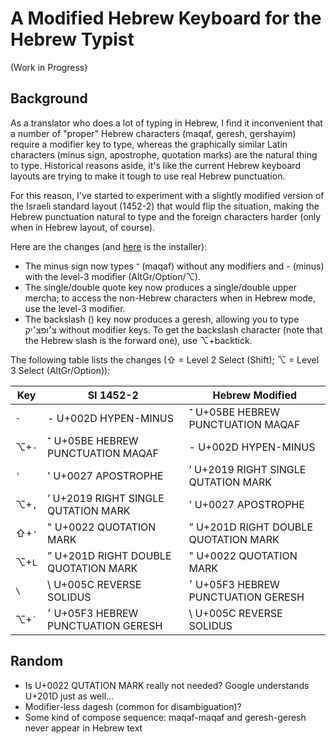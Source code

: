 # A Modified Hebrew Keyboard for the Hebrew Typist

(Work in Progress)

## Background

As a translator who does a lot of typing in Hebrew, I find it inconvenient that
a number of "proper" Hebrew characters (maqaf, geresh, gershayim) require a
modifier key to type, whereas the graphically similar Latin characters (minus
sign, apostrophe, quotation marks) are the natural thing to type. Historical
reasons aside, it's like the current Hebrew keyboard layouts are trying to make
it tough to use real Hebrew punctuation.

For this reason, I've started to experiment with a slightly modified version of
the Israeli standard layout (1452-2) that would flip the situation, making the
Hebrew punctuation natural to type and the foreign characters harder (only when
in Hebrew layout, of course).

Here are the changes (and [here](Hebrew%20Modified.dms?raw=true) is the installer):
- The minus sign now types ־ (maqaf) without any modifiers and - (minus) with the
  level-3 modifier (AltGr/Option/⌥).
- The single/double quote key now produces a single/double upper mercha; to access
  the non-Hebrew characters when in Hebrew mode, use the level-3 modifier.
- The backslash (\) key now produces a geresh, allowing you to type צ׳ופצ׳יק without
  modifier keys. To get the backslash character (note that the Hebrew slash is the
  forward one), use ⌥+backtick.

The following table lists the changes (⇧ = Level 2 Select (Shift); ⌥ = Level 3 Select (AltGr/Option)):

| Key        | SI 1452-2                            | Hebrew Modified                      |
| ---------- | ------------------------------------ | ------------------------------------ |
| `-`        | - U+002D HYPEN-MINUS                 | ־ U+05BE HEBREW PUNCTUATION MAQAF    |
| ⌥+`-`      | ־ U+05BE HEBREW PUNCTUATION MAQAF    | - U+002D HYPEN-MINUS                 |
| `'`        | ' U+0027 APOSTROPHE                  | ’ U+2019 RIGHT SINGLE QUTATION MARK  |
| ⌥+`,`      | ’ U+2019 RIGHT SINGLE QUTATION MARK  | ' U+0027 APOSTROPHE                  |
| ⇧+`'`      | " U+0022 QUOTATION MARK              | ” U+201D RIGHT DOUBLE QUOTATION MARK |
| ⌥+`L`      | ” U+201D RIGHT DOUBLE QUOTATION MARK | " U+0022 QUOTATION MARK              |
| `\`        | \ U+005C REVERSE SOLIDUS             | ׳ U+05F3 HEBREW PUNCTUATION GERESH   |
| ⌥+`` ` ``  | ׳  U+05F3 HEBREW PUNCTUATION GERESH  | \ U+005C REVERSE SOLIDUS             |


## Random
- Is U+0022 QUTATION MARK really not needed? Google understands U+201D just as well...
- Modifier-less dagesh (common for disambiguation)?
- Some kind of compose sequence: maqaf-maqaf and geresh-geresh never appear in Hebrew text
